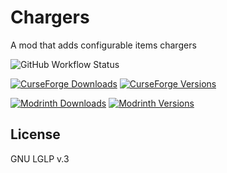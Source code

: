 # Chargers
A mod that adds configurable items chargers

![GitHub Workflow Status](https://img.shields.io/github/actions/workflow/status/GoryMoon/Chargers/ci.yml)

[![CurseForge Downloads](https://cf.way2muchnoise.eu/full_chargers_downloads.svg)](https://www.curseforge.com/minecraft/mc-mods/chargers)
[![CurseForge Versions](https://cf.way2muchnoise.eu/versions/chargers_all.svg)](https://www.curseforge.com/minecraft/mc-mods/chargers)

[![Modrinth Downloads](https://img.shields.io/modrinth/dt/chargers?color=1bd96a&label=Downloads&logo=Modrinth)](https://modrinth.com/mod/chargers)
[![Modrinth Versions](https://img.shields.io/modrinth/game-versions/chargers?color=1bd96a&label=Available%20for&logo=Modrinth)](https://modrinth.com/mod/chargers)

License
----

GNU LGLP v.3
